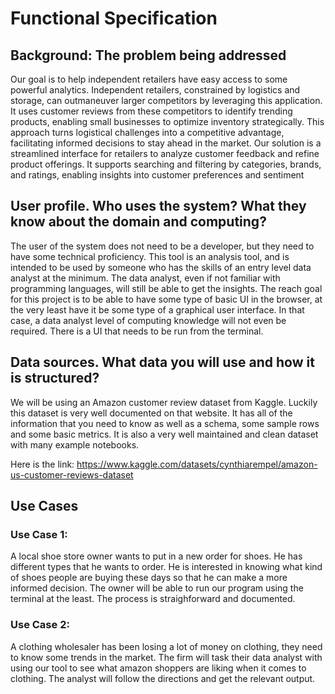 # Functional Specification




## Background: The problem being addressed

Our goal is to help independent retailers have easy access to some powerful analytics. Independent retailers, constrained by logistics 
and storage, can outmaneuver larger competitors by leveraging this application. It uses customer reviews from these competitors 
to identify trending products, enabling small businesses to optimize inventory strategically. This approach turns logistical challenges into a 
competitive advantage, facilitating informed decisions to stay ahead in the market. Our solution is a streamlined interface for retailers to analyze customer feedback 
and refine product offerings. It supports searching and filtering by categories, brands, and ratings, enabling insights into customer preferences and sentiment

## User profile. Who uses the system? What they know about the domain and computing?

The user of the system does not need to be a developer, but they need to have some technical proficiency. This tool is an analysis tool, and is intended to be used by 
someone who has the skills of an entry level data analyst at the minimum. The data analyst, even if not familiar with programming languages, will still be able to get the insights. 
The reach goal for this project is to be able to have some type of basic UI in the browser, at the very least have it be some type of a graphical user interface. In that
case, a data analyst level of computing knowledge will not even be required. There is a UI that needs to be run from the terminal. 

## Data sources. What data you will use and how it is structured?

We will be using an Amazon customer review dataset from Kaggle. Luckily this dataset is very well documented on that website. It has all of the information 
that you need to know as well as a schema, some sample rows and some basic metrics. It is also a very well maintained and clean dataset with many example notebooks.

Here is the link: https://www.kaggle.com/datasets/cynthiarempel/amazon-us-customer-reviews-dataset

## Use Cases

### Use Case 1:

A local shoe store owner wants to put in a new order for shoes. He has different types that he wants to order. He is interested in knowing what kind of shoes people are 
buying these days so that he can make a more informed decision. The owner will be able to run our program using the terminal at the least. The process is straighforward and documented.

### Use Case 2: 

A clothing wholesaler has been losing a lot of money on clothing, they need to know some trends in the market. The firm will task their data analyst with using our tool to see what amazon shoppers are liking when it comes to clothing. The analyst will follow the directions and get the relevant output.
